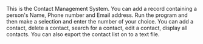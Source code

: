 This is the Contact Management System. You can add a record containing a person's Name, Phone number and Email address.
Run the program and then make a selection and enter the number of your choice.
You can add a contact, delete a contact, search for a contact, edit a contact, display all contacts.
You can also export the contact list on to a text file.
